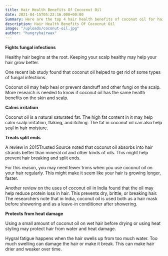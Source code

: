 ```yaml
---
title: Hair Health Benefits Of Cococnut Oil
date: 2021-04-15T05:22:16.000+00:00
Summary: Here are the top 4 hair health benefits of coconut oil for hair
description: Hair Health Benefits Of Cococnut Oil
image: "/uploads/coconut-oil.jpg"
author: "hungryhairwax"
---
```



**Fights fungal infections**

Healthy hair begins at the root. Keeping your scalp healthy may help your hair grow better.

One recent lab study found that coconut oil helped to get rid of some types of fungal infections.

Coconut oil may help heal or prevent dandruff and other fungi on the scalp. More research is needed to know if coconut oil has the same health benefits on the skin and scalp.

**Calms irritation**

Coconut oil is a natural saturated fat. The high fat content in it may help calm scalp irritation, flaking, and itching. The fat in coconut oil can also help seal in hair moisture.

**Treats split ends**

A review in 2015Trusted Source noted that coconut oil absorbs into hair strands better than mineral oil and other kinds of oils. This might help prevent hair breaking and split ends.

For this reason, you may need fewer trims when you use coconut oil on your hair regularly. This might make it seem like your hair is growing longer, faster.

Another review on the uses of coconut oil in India found that the oil may help reduce protein loss in hair. This prevents dry, brittle, or breaking hair. The researchers note that in India, coconut oil is used both as a hair mask before showering and as a leave-in conditioner after showering.

**Protects from heat damage**

Using a small amount of coconut oil on wet hair before drying or using heat styling may protect hair from water and heat damage.

Hygral fatigue happens when the hair swells up from too much water. Too much swelling can damage the hair or make it break. This can make hair drier and weaker over time.
